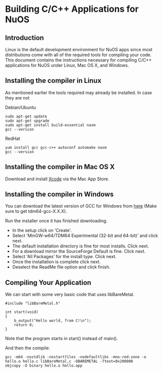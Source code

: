 Building C/C++ Applications for NuOS
============================================

Introduction
------------

Linux is the default development environment for NuOS apps since most distributions come with all of the required tools for compiling your code. This document contains the instructions necessary for compiling C/C++ applications for NuOS under Linux, Mac OS X, and Windows.

Installing the compiler in Linux
--------------------------------

As mentioned earlier the tools required may already be installed. In case they are not 

Debian/Ubuntu

	sudo apt-get update
	sudo apt-get upgrade
	sudo apt-get install build-essential nasm
	gcc --version

RedHat

	yum install gcc gcc-c++ autoconf automake nasm
	gcc --version


Installing the compiler in Mac OS X
-----------------------------------

Download and install [Xcode](http://itunes.apple.com/us/app/xcode/id497799835) via the Mac App Store.


Installing the compiler in Windows
----------------------------------

You can download the latest version of GCC for Windows from [here](http://tdm-gcc.tdragon.net/download) (Make sure to get tdm64-gcc-X.X.X).

Run the installer once it has finished downloading.

- In the setup click on 'Create'.
- Select 'MinGW-w64/TDM64 Experimental (32-bit and 64-bit)' and click next.
- The default installation directory is fine for most installs. Click next.
- For a download mirror the SourceForge Default is fine. Click next.
- Select 'All Packages' for the install type. Click next.
- Once the installation is complete click next.
- Deselect the ReadMe file option and click finish.


Compiling Your Application
--------------------------

We can start with some very basic code that uses libBareMetal.

	#include "libBareMetal.h"
	
	int start(void)
	{
		b_output("Hello world, from C!\n");
		return 0;
	}

Note that the program starts in start() instead of main().

And then the compile:

	gcc -m64 -nostdlib -nostartfiles -nodefaultlibs -mno-red-zone -o hello.o hello.c libBareMetal.c -DBAREMETAL -Ttext=0x200000
	objcopy -O binary hello.o hello.app
